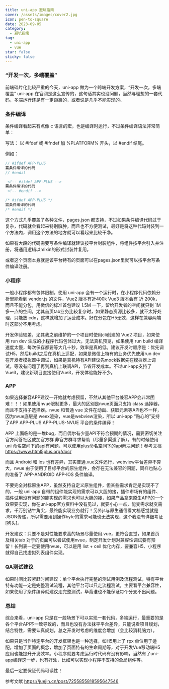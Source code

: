 ```yaml
---
title: uni-app 避坑指南
cover: /assets/images/cover2.jpg
icon: pen-to-square
date: 2023-09-05
category:
  - 避坑指南
tag:
  - uni-app
  - vue
star: false
sticky: false
---
```


### “开发一次，多端覆盖”

前端碎片化比较严重的今天，uni-app 做为一个跨端开发方案，“开发一次，多端覆盖” uni-app 在官网是这么宣传的，这句话其实也没问题，当然与理想的一套代码，多端运行还是有一定距离的，或者说是几乎不能实现的。

### 条件编译

条件编译看起来有点像 c 语言的宏，也是编译时运行，不过条件编译语法非常简单：

写法： 以 #ifdef 或 #ifndef 加 %PLATFORM% 开头，以 #endif 结尾。

例如：
```javascript
// #ifdef APP-PLUS
需条件编译的代码
// #endif
```

```html
 <!-- #ifdef APP-PLUS -->
需条件编译的代码
 <!-- #endif -->
```

```css
/* #ifdef APP-PLUS */
需条件编译的代码
/* #endif */
```
这个方式几乎覆盖了各种文件，pages.json 都支持，不过如果条件编译代码过于复杂，代码就会看起来特别臃肿，而且也不方便测试，最好是将这种代码封装到一个方法内，调用这个方法的地方就可以看起来比较干净。

如果有大段的代码需要写条件编译就建议按平台封装组件，将组件按平台引入并注册，将通用逻辑以mixin的形式封装并复用。

或者这个页面本身就是该平台特有的页面可以在pages.json里就可以按平台写条件编译注册。

### 小程序

一般小程序都有包体限制，使用 uni-app 会有一个运行时，在小程序代码依赖分析里能看到 vendor.js 的文件，Vue2 版本有近400k Vue3 版本会有 近 200k，而且不能分包，用微信的标准首包建议 1.5M 一下，留给开发者的空间就只剩 1M 多一点的空间，尤其首页tab业务比较复杂时，如果静态资源比较多，就不太好处理，只能放 cdn，这样就增加了运营成本。好在分包在H5无效，这样在兼容两端时这部分不用考虑。

开发体验较差，尤其我之前维护的一个项目时使用cli创建的 Vue2 项目，如果使用 run dev 生成的小程序代码包体过大，无法真机预览，如果使用 run build 编译速度太慢，每次保存都要等大几十秒，效率是真的低。建议开发时顺序是：优先调试H5，然后build之后在真机上适配，如果是微信上特有的业务优先使用run dev 在开发者模拟器中调试，如果是真机特有API建议先mock数据先在模拟器上调试，等没有问题了再到真机上联调API，节省开发成本。不过uni-app支持了Vue3，建议新项目直接使用Vue3，开发体验能好不少。

### APP

如果选择兼容APP建议一开始就考虑预留，不然从其他平台兼容APP会非常困难！！！如果使用nvue限制更多，最大的区别是nvue页面只支持 class 选择器，而且不支持子选择器。nvue 和普通 vue 文件在动画、获取元素等API也不一样，因为nvue底层是 weex渲染，vue是webview渲染，所以 uni-app “贴心的”支持了APP APP-PLUS APP-PLUS-NVUE 平台的条件编译！

APP 上面临的是一堆bug，而且偶尔有少量API不符合预期的情况，需要密切关注官方问答社区或加官方群 非官方群寻求帮助（尽量多渠道了解）。有的时候使用 uni 命名空间下的api有问题，可以使用plus命名空间下的api解决问题！参考文档 https://www.html5plus.org/doc/

而且 Android 和 Ios 也有差异，其实普通.vue文件还行，webview平台差异不算大，nvue 由于使用了目标平台的原生组件，会存在无法兼容的问题，同样也贴心的准备了 APP-ANDROID APP-IOS 条件编译。

不要完全对标原生APP，虽然支持自定义原生组件，但某些需求肯定是实现不了的，一般 uni-app 自带的组件能实现的需求可以大胆的接，插件市场有的组件、插件试用没有问题的能实现的需求也可以大胆的接，如果产品拿来原生APP的一个效果要实现，你在uni-app官方资料中没有见过，就要小心一点，能变需求就变需求，千万别钻牛角尖，最终能实现业务就行！另外js与原生通信看文档感觉就是JSON传递，所以需要用到操作byte的需求可能也无法实现，这个我没有详细考证[狗头]。

开发建议：只要不是对性能要求高的场景尽量使用.vue，更符合直觉，如果首页及相关tab 对于的页面可以尝试使用nvue，制定开发计划对兼容性调试要有预留！长列表一定要使用nvue，可以是用 list + ceil 优化内存，要兼容H5、小程序就得自己找虚拟列表组件实现。

### QA测试建议

如果时间比较紧赶时间建议：单个平台执行完整的测试用例及流程测试，特有平台特有功能一定是完整测试流程，其他平台可以只走流程测试，主要看平台兼容性，如果使用了条件编译就建议走完整测试，毕竟谁也不能保证每个分支不出问题。

### 总结

综合来看，uni-app 只是在一般场景下可以实现一套代码，多端运行，最重要的是各个平台API不一致导致的，而且也没有办法抹平平台差异，只能说看项目规划，结合特性，需要认真规划，总之开发时考虑的维度会增加（会比较消耗脑力）。

如果只是当作特定平台的开发框架也是一种选择，如H5用上了 rpx 单位用于适配，增加了页面的概念，增加了页面特有的生命周期等，对于开发Vue移动端H5应用也能提升开发效率。小程序就要考虑运行时代码有没有影响，当然有了uni-app编译这一步，也有好处，比如可以实现小程序不支持的全局组件等。

最后一定要保证代码可读性！

参考文献 https://juejin.cn/post/7255855818595647546